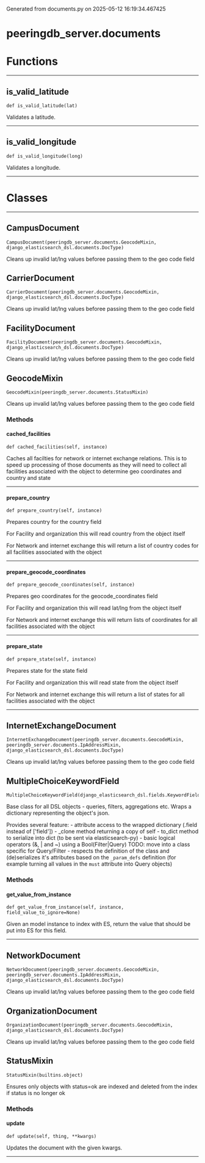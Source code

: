 Generated from documents.py on 2025-05-12 16:19:34.467425

# peeringdb_server.documents

# Functions
---

## is_valid_latitude
`def is_valid_latitude(lat)`

Validates a latitude.

---
## is_valid_longitude
`def is_valid_longitude(long)`

Validates a longitude.

---
# Classes
---

## CampusDocument

```
CampusDocument(peeringdb_server.documents.GeocodeMixin, django_elasticsearch_dsl.documents.DocType)
```

Cleans up invalid lat/lng values beforee passing
them to the geo code field


## CarrierDocument

```
CarrierDocument(peeringdb_server.documents.GeocodeMixin, django_elasticsearch_dsl.documents.DocType)
```

Cleans up invalid lat/lng values beforee passing
them to the geo code field


## FacilityDocument

```
FacilityDocument(peeringdb_server.documents.GeocodeMixin, django_elasticsearch_dsl.documents.DocType)
```

Cleans up invalid lat/lng values beforee passing
them to the geo code field


## GeocodeMixin

```
GeocodeMixin(peeringdb_server.documents.StatusMixin)
```

Cleans up invalid lat/lng values beforee passing
them to the geo code field


### Methods

#### cached_facilities
`def cached_facilities(self, instance)`

Caches all facilties for network or internet exchange relations.
This is to speed up processing of those documents as they will
need to collect all facilities associated with the object to determine
geo coordinates and country and state

---
#### prepare_country
`def prepare_country(self, instance)`

Prepares country for the country field

For Facility and organization this will read country from the object itself

For Network and internet exchange this will return a list of country codes
for all facilities associated with the object

---
#### prepare_geocode_coordinates
`def prepare_geocode_coordinates(self, instance)`

Prepares geo coordinates for the geocode_coordinates field

For Facility and organization this will read lat/lng from the object itself

For Network and internet exchange this will return lists of coordinates
for all facilities associated with the object

---
#### prepare_state
`def prepare_state(self, instance)`

Prepares state for the state field

For Facility and organization this will read state from the object itself

For Network and internet exchange this will return a list of states
for all facilities associated with the object

---

## InternetExchangeDocument

```
InternetExchangeDocument(peeringdb_server.documents.GeocodeMixin, peeringdb_server.documents.IpAddressMixin, django_elasticsearch_dsl.documents.DocType)
```

Cleans up invalid lat/lng values beforee passing
them to the geo code field


## MultipleChoiceKeywordField

```
MultipleChoiceKeywordField(django_elasticsearch_dsl.fields.KeywordField)
```

Base class for all DSL objects - queries, filters, aggregations etc. Wraps
a dictionary representing the object's json.

Provides several feature:
    - attribute access to the wrapped dictionary (.field instead of ['field'])
    - _clone method returning a copy of self
    - to_dict method to serialize into dict (to be sent via elasticsearch-py)
    - basic logical operators (&, | and ~) using a Bool(Filter|Query) TODO:
      move into a class specific for Query/Filter
    - respects the definition of the class and (de)serializes it's
      attributes based on the `_param_defs` definition (for example turning
      all values in the `must` attribute into Query objects)


### Methods

#### get_value_from_instance
`def get_value_from_instance(self, instance, field_value_to_ignore=None)`

Given an model instance to index with ES, return the value that
should be put into ES for this field.

---

## NetworkDocument

```
NetworkDocument(peeringdb_server.documents.GeocodeMixin, peeringdb_server.documents.IpAddressMixin, django_elasticsearch_dsl.documents.DocType)
```

Cleans up invalid lat/lng values beforee passing
them to the geo code field


## OrganizationDocument

```
OrganizationDocument(peeringdb_server.documents.GeocodeMixin, django_elasticsearch_dsl.documents.DocType)
```

Cleans up invalid lat/lng values beforee passing
them to the geo code field


## StatusMixin

```
StatusMixin(builtins.object)
```

Ensures only objects with status=ok are indexed
and deleted from the index if status is no longer ok


### Methods

#### update
`def update(self, thing, **kwargs)`

Updates the document with the given kwargs.

---
